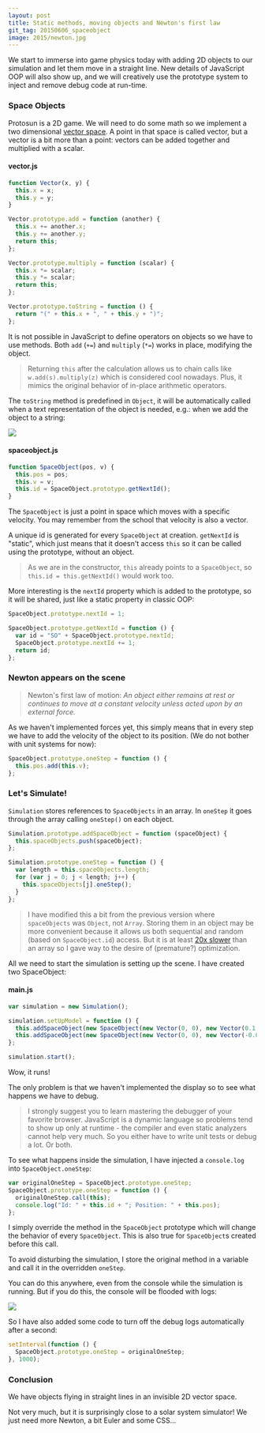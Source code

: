 ```yaml
---
layout: post
title: Static methods, moving objects and Newton's first law
git_tag: 20150606_spaceobject
image: 2015/newton.jpg
---
```


We start to immerse into game physics today with adding 2D objects to our simulation and let them move in a straight line. New details of JavaScript OOP will also show up, and we will creatively use the prototype system to inject and remove debug code at run-time.

### Space Objects

Protosun is a 2D game. We will need to do some math so we implement a two dimensional [vector space](http://en.wikipedia.org/wiki/Vector_space). A point in that space is called vector, but a vector is a bit more than a point: vectors can be added together and multiplied with a scalar.

#### vector.js

```javascript
function Vector(x, y) {
  this.x = x;
  this.y = y;
}

Vector.prototype.add = function (another) {
  this.x += another.x;
  this.y += another.y;
  return this;
};

Vector.prototype.multiply = function (scalar) {
  this.x *= scalar;
  this.y *= scalar;
  return this;
};

Vector.prototype.toString = function () {
  return "(" + this.x + ", " + this.y + ")";
};
```

It is not possible in JavaScript to define operators on objects so we have to use methods. Both `add` (`+=`) and `multiply` (`*=`) works in place, modifying the object.

> Returning `this` after the calculation allows us to chain calls like `w.add(s).multiply(z)` which is considered cool nowadays. Plus, it mimics the original behavior of in-place arithmetic operators.

The `toString` method is predefined in `Object`, it will be automatically called when a text representation of the object is needed, e.g.: when we add the object to a string:

![](../../../assets/article_images/2015/vector.png)

#### spaceobject.js

```javascript
function SpaceObject(pos, v) {
  this.pos = pos;
  this.v = v;
  this.id = SpaceObject.prototype.getNextId();
}
```

The `SpaceObject` is just a point in space which moves with a specific velocity. You may remember from the school that velocity is also a vector.

A unique id is generated for every `SpaceObject` at creation. `getNextId` is "static", which just means that it doesn't access `this` so it can be called using the prototype, without an object.

> As we are in the constructor, `this` already points to a `SpaceObject`, so `this.id = this.getNextId()` would work too.

More interesting is the `nextId` property which is added to the prototype, so it will be shared, just like a static property in classic OOP:

```javascript
SpaceObject.prototype.nextId = 1;

SpaceObject.prototype.getNextId = function () {
  var id = "SO" + SpaceObject.prototype.nextId;
  SpaceObject.prototype.nextId += 1;
  return id;
};
```

### Newton appears on the scene ###

> Newton's first law of motion: *An object either remains at rest or continues to move at a constant velocity unless acted upon by an external force.*

As we haven't implemented forces yet, this simply means that in every step we have to add the velocity of the object to its position. (We do not bother with unit systems for now):

```javascript
SpaceObject.prototype.oneStep = function () {
  this.pos.add(this.v);
};
```

### Let's Simulate! ###

`Simulation` stores references to `SpaceObjects` in an array. In `oneStep` it goes through the array calling `oneStep()` on each object.

```javascript
Simulation.prototype.addSpaceObject = function (spaceObject) {
  this.spaceObjects.push(spaceObject);
};

Simulation.prototype.oneStep = function () {
  var length = this.spaceObjects.length;
  for (var j = 0; j < length; j++) {
    this.spaceObjects[j].oneStep();
  }
};
```

> I have modified this a bit from the previous version where `spaceObjects` was `Object`, not `Array`. Storing them in an object may be more convenient because it allows us both sequential and random (based on `SpaceObject.id`) access. But it is at least [20x slower](https://jsperf.com/performance-of-array-vs-object/142) than an array so I gave way to the desire of (premature?) optimization.

All we need to start the simulation is setting up the scene. I have created two SpaceObject:

#### main.js

```javascript
var simulation = new Simulation();

simulation.setUpModel = function () {
  this.addSpaceObject(new SpaceObject(new Vector(0, 0), new Vector(0.1, -0.05)));
  this.addSpaceObject(new SpaceObject(new Vector(0, 0), new Vector(-0.02, 0.03)));
};

simulation.start();
```

Wow, it runs!

The only problem is that we haven't implemented the display so to see what happens we have to debug.

> I strongly suggest you to learn mastering the debugger of your favorite browser. JavaScript is a dynamic language so problems tend to show up only at runtime - the compiler and even static analyzers cannot help very much. So you either have to write unit tests or debug a lot. Or both.

To see what happens inside the simulation, I have injected a `console.log` into `SpaceObject.oneStep`:

```javascript
var originalOneStep = SpaceObject.prototype.oneStep;
SpaceObject.prototype.oneStep = function () {
  originalOneStep.call(this);
  console.log("Id: " + this.id + "; Position: " + this.pos);
};
```

I simply override the method in the `SpaceObject` prototype which will change the behavior of every `SpaceObject`. This is also true for `SpaceObject`s created before this call.

To avoid disturbing the simulation, I store the original method in a variable and call it in the overridden `oneStep`.

You can do this anywhere, even from the console while the simulation is running. But if you do this, the console will be flooded with logs:

![](../../../assets/article_images/2015/flood.png)

So I have also added some code to turn off the debug logs automatically after a second:

```javascript
setInterval(function () {
  SpaceObject.prototype.oneStep = originalOneStep;
}, 1000);
```

### Conclusion ###

We have objects flying in straight lines in an invisible 2D vector space.

Not very much, but it is surprisingly close to a solar system simulator! We just need more Newton, a bit Euler and some CSS...